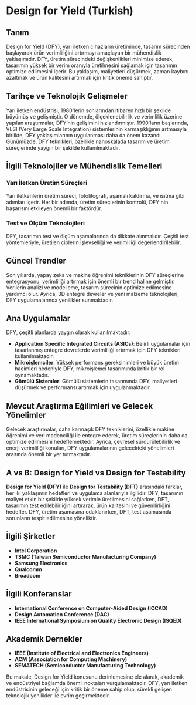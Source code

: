 # Design for Yield (Turkish)

## Tanım
Design for Yield (DFY), yarı iletken cihazların üretiminde, tasarım sürecinden başlayarak ürün verimliliğini artırmayı amaçlayan bir mühendislik yaklaşımıdır. DFY, üretim sürecindeki değişkenlikleri minimize ederek, tasarımın yüksek bir verim oranıyla üretilmesini sağlamak için tasarımın optimize edilmesini içerir. Bu yaklaşım, maliyetleri düşürmek, zaman kaybını azaltmak ve ürün kalitesini artırmak için kritik öneme sahiptir.

## Tarihçe ve Teknolojik Gelişmeler
Yarı iletken endüstrisi, 1980'lerin sonlarından itibaren hızlı bir şekilde büyümüş ve gelişmiştir. O dönemde, ölçeklenebilirlik ve verimlilik üzerine yapılan araştırmalar, DFY’nin gelişimini hızlandırmıştır. 1990'ların başlarında, VLSI (Very Large Scale Integration) sistemlerinin karmaşıklığının artmasıyla birlikte, DFY yaklaşımlarının uygulanması daha da önem kazandı. Günümüzde, DFY teknikleri, özellikle nanoskalada tasarım ve üretim süreçlerinde yaygın bir şekilde kullanılmaktadır.

## İlgili Teknolojiler ve Mühendislik Temelleri
### Yarı İletken Üretim Süreçleri
Yarı iletkenlerin üretim süreci, fotolitografi, aşamalı kaldırma, ve ısıtma gibi adımları içerir. Her bir adımda, üretim süreçlerinin kontrolü, DFY'nin başarısını etkileyen önemli bir faktördür. 

### Test ve Ölçüm Teknolojileri
DFY, tasarımın test ve ölçüm aşamalarında da dikkate alınmalıdır. Çeşitli test yöntemleriyle, üretilen çiplerin işlevselliği ve verimliliği değerlendirilebilir. 

## Güncel Trendler
Son yıllarda, yapay zeka ve makine öğrenimi tekniklerinin DFY süreçlerine entegrasyonu, verimliliği artırmak için önemli bir trend haline gelmiştir. Verilerin analizi ve modelleme, tasarım sürecinin optimize edilmesine yardımcı olur. Ayrıca, 3D entegre devreler ve yeni malzeme teknolojileri, DFY uygulamalarında yenilikler sunmaktadır.

## Ana Uygulamalar
DFY, çeşitli alanlarda yaygın olarak kullanılmaktadır:
- **Application Specific Integrated Circuits (ASICs)**: Belirli uygulamalar için tasarlanmış entegre devrelerde verimliliği artırmak için DFY teknikleri kullanılmaktadır.
- **Mikroişlemciler**: Yüksek performans gereksinimleri ve büyük üretim hacimleri nedeniyle DFY, mikroişlemci tasarımında kritik bir rol oynamaktadır.
- **Gömülü Sistemler**: Gömülü sistemlerin tasarımında DFY, maliyetleri düşürmek ve performansı artırmak için uygulanmaktadır.

## Mevcut Araştırma Eğilimleri ve Gelecek Yönelimler
Gelecek araştırmalar, daha karmaşık DFY tekniklerini, özellikle makine öğrenimi ve veri madenciliği ile entegre ederek, üretim süreçlerinin daha da optimize edilmesini hedeflemektedir. Ayrıca, çevresel sürdürülebilirlik ve enerji verimliliği konuları, DFY uygulamalarının gelecekteki yönelimleri arasında önemli bir yer tutmaktadır.

## A vs B: Design for Yield vs Design for Testability
**Design for Yield (DFY)** ile **Design for Testability (DFT)** arasındaki farklar, her iki yaklaşımın hedefleri ve uygulama alanlarıyla ilgilidir. DFY, tasarımın maliyet etkin bir şekilde yüksek verimle üretilmesini sağlarken, DFT, tasarımın test edilebilirliğini artırarak, ürün kalitesini ve güvenilirliğini hedefler. DFY, üretim aşamasına odaklanırken, DFT, test aşamasında sorunların tespit edilmesine yöneliktir.

## İlgili Şirketler
- **Intel Corporation**
- **TSMC (Taiwan Semiconductor Manufacturing Company)**
- **Samsung Electronics**
- **Qualcomm**
- **Broadcom**

## İlgili Konferanslar
- **International Conference on Computer-Aided Design (ICCAD)**
- **Design Automation Conference (DAC)**
- **IEEE International Symposium on Quality Electronic Design (ISQED)**

## Akademik Dernekler
- **IEEE (Institute of Electrical and Electronics Engineers)**
- **ACM (Association for Computing Machinery)**
- **SEMATECH (Semiconductor Manufacturing Technology)**

Bu makale, Design for Yield konusunu derinlemesine ele alarak, akademik ve endüstriyel bağlamda önemli noktaları vurgulamaktadır. DFY, yarı iletken endüstrisinin geleceği için kritik bir öneme sahip olup, sürekli gelişen teknolojik yenilikler ile evrim geçirmektedir.